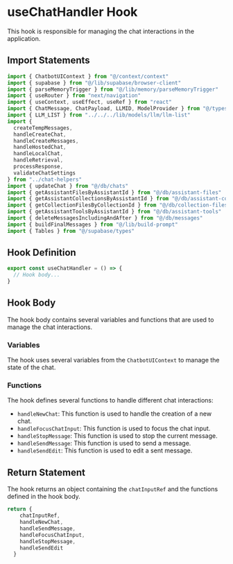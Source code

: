 # useChatHandler Hook

This hook is responsible for managing the chat interactions in the application.

## Import Statements

```jsx
import { ChatbotUIContext } from "@/context/context"
import { supabase } from "@/lib/supabase/browser-client"
import { parseMemoryTrigger } from "@/lib/memory/parseMemoryTrigger"
import { useRouter } from "next/navigation"
import { useContext, useEffect, useRef } from "react"
import { ChatMessage, ChatPayload, LLMID, ModelProvider } from "@/types"
import { LLM_LIST } from "../../../lib/models/llm/llm-list"
import {
  createTempMessages,
  handleCreateChat,
  handleCreateMessages,
  handleHostedChat,
  handleLocalChat,
  handleRetrieval,
  processResponse,
  validateChatSettings
} from "../chat-helpers"
import { updateChat } from "@/db/chats"
import { getAssistantFilesByAssistantId } from "@/db/assistant-files"
import { getAssistantCollectionsByAssistantId } from "@/db/assistant-collections"
import { getCollectionFilesByCollectionId } from "@/db/collection-files"
import { getAssistantToolsByAssistantId } from "@/db/assistant-tools"
import { deleteMessagesIncludingAndAfter } from "@/db/messages"
import { buildFinalMessages } from "@/lib/build-prompt"
import { Tables } from "@/supabase/types"
```

## Hook Definition

```jsx
export const useChatHandler = () => {
  // Hook body...
}
```

## Hook Body

The hook body contains several variables and functions that are used to manage the chat interactions.

### Variables

The hook uses several variables from the `ChatbotUIContext` to manage the state of the chat.

### Functions

The hook defines several functions to handle different chat interactions:

- `handleNewChat`: This function is used to handle the creation of a new chat.
- `handleFocusChatInput`: This function is used to focus the chat input.
- `handleStopMessage`: This function is used to stop the current message.
- `handleSendMessage`: This function is used to send a message.
- `handleSendEdit`: This function is used to edit a sent message.

## Return Statement

The hook returns an object containing the `chatInputRef` and the functions defined in the hook body.

```jsx
return {
    chatInputRef,
    handleNewChat,
    handleSendMessage,
    handleFocusChatInput,
    handleStopMessage,
    handleSendEdit
  }
```